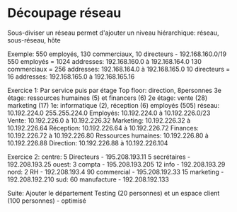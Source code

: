 # Découpage réseau

Sous-diviser un réseau permet d'ajouter un niveau hiérarchique: réseau, sous-réseau, hôte

Exemple: 550 employés, 130 commerciaux, 10 directeurs - 192.168.160.0/19
550 employés = 1024 addresses:
192.168.160.0 à 192.168.164.0 
130 commerciaux = 256 addresses:
192.168.164.0 à 192.168.165.0
10 directeurs = 16 addresses:
192.168.165.0 à 192.168.165.16

Exercice 1: Par service puis par étage
Top floor: direction, 8personnes
3e étage: ressources humaines (5) et financers (6)
2e étage: vente (28) marketing (17)
1e: informatique (2), réception (6) employés (505)
réseau: 10.192.224.0 255.255.224.0
Employés: 10.192.224.0 à 10.192.226.0/23
Vente: 10.192.226.0 à 10.192.226.32
Marketing: 10.192.226.32 à 10.192.226.64
Réception: 10.192.226.64 à 10.192.226.72
Finances: 10.192.226.72 à 10.192.226.80
Ressources humaines: 10.192.226.80 à 10.192.226.88
Direction: 10.192.226.88 à 10.192.226.104


Exercice 2:
centre: 
	5 Directeurs   -   195.208.193.11
	5 secrétaires  -  192.208.193.25
ouest: 
	3 compta  -  195.208.193.205
	12 info  -  192.208.193.29
nord: 
	2 RH  -  192.208.193.4
	90 commercial  -  195.208.192.33
	15 marketing  -  192.208.192.210
sud: 
	60 manufacture  -  192.208.192.133


Suite: Ajouter le département Testing (20 personnes) et un espace client (100 personnes) - optimisé